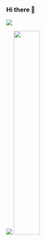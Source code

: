 ### Hi there 👋

![](https://komarev.com/ghpvc/?username=404shades&color=brightgreen)

<p align="left">
  
  <img src="https://github-readme-stats.vercel.app/api?username=404shades&show_icons=true&theme=tokyonight&line_height=48" />
   <img width="37.2%" src="https://github-readme-stats.vercel.app/api/top-langs/?username=404shades&count_private=true&theme=tokyonight">

</p>

<!--
**404shades/404shades** is a ✨ _special_ ✨ repository because its `README.md` (this file) appears on your GitHub profile.

Here are some ideas to get you started:

- 🔭 I’m currently working on ...
- 🌱 I’m currently learning ...
- 👯 I’m looking to collaborate on ...
- 🤔 I’m looking for help with ...
- 💬 Ask me about ...
- 📫 How to reach me: ...
- 😄 Pronouns: ...
- ⚡ Fun fact: ...
-->
